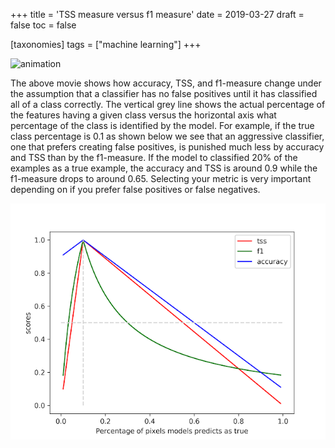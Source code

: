 +++
title = 'TSS measure versus f1 measure'
date = 2019-03-27
draft = false
toc = false

[taxonomies]
tags = ["machine learning"]
+++

![animation](animate.gif)

The above movie shows how accuracy, TSS, and f1-measure change under the assumption that a classifier has no false positives until it has classified all of a class correctly. The vertical grey line shows the actual percentage of the features having a given class versus the horizontal axis what percentage of the class is identified by the model. For example, if the true class percentage is 0.1 as shown below we see that an aggressive classifier, one that prefers creating false positives, is punished much less by accuracy and TSS than by the f1-measure. If the model to classified 20% of the examples as a true example, the accuracy and TSS is around 0.9 while the f1-measure drops to around 0.65. Selecting your metric is very important depending on if you prefer false positives or false negatives.  

![chart](0010.png)
